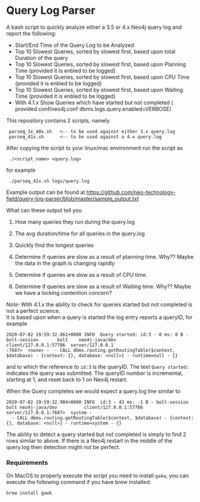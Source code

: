 # Query Log Parser

A bash script to quickly analyze either a 3.5 or 4.x Neo4j query log and report the following:

* Start/End Time of the Query Log to be Analyzed
* Top 10 Slowest Queries, sorted by slowest first, based upon total Duration of the query
* Top 10 Slowest Queries, sorted by slowest first, based upon Planning Time (provided it is enbled to be logged)
* Top 10 Slowest Queries, sorted by slowest first, based upon CPU Time (provided it is enbled to be logged)
* Top 10 Slowest Queries, sorted by slowest first, based upon Waiting Time (provided it is enbled to be logged)
* With 4.1.x Show Queries which have started but not completed ( provided conf/neo4j.conf dbms.logs.query.enabled=VERBOSE)




This repository contains 2 scripts, namely

````
 parseq_3x_40x.sh   <-- to be used against either 3.x query.log
 parseq_41x.sh      <-- to be used against a 4.x query.log
````

After copying the script to your linux/mac environment run the script as 

````
 ./<script_name> <query.log>
````

for example

````
 ./parseq_41x.sh logs/query.log
````
Example output can be found at https://github.com/neo-technology-field/query-log-parser/blob/master/sample_output.txt

What can these output tell you
  1. How many queries they run during the query.log
  2. The avg duration/time for all queries in the query.log
  3. Quickly find the longest queries
  
  4. Determine if queries are slow as a result of planning time.  Why??  Maybe the data in the graph is changing rapidly
  
  5. Determine if queries are slow as a result of CPU time.
  
  6. Determine if queries are slow as a result of Waiting time.   Why?? Maybe we have a locking contention concern?

 
*Note:*  With 4.1.x the ability to check for queries started but not completed is not a perfect science.  
It is based upon when a query is started the log entry reports a queryID, for example

````
2020-07-02 19:59:32.861+0000 INFO  Query started: id:3 - 0 ms: 0 B - bolt-session       bolt    neo4j-java/dev          client/127.0.0.1:57786  server/127.0.0.1
:7687>  <none> -  - CALL dbms.routing.getRoutingTable($context, $database) - {context: {}, database: <null>} - runtime=null - {}
````

and to which the reference to `id:3` is the queryID.  The text `Query started:` indicates the query was submitted.
The queryID number is incremental, starting at 1, and reset back to 1 on Neo4j restart.

When the Query completes we would expect a query.log line similar to

````
2020-07-02 19:59:32.904+0000 INFO  id:3 - 43 ms: -1 B - bolt-session    bolt neo4j-java/dev          client/127.0.0.1:57786  server/127.0.0.1:7687>  system -
  - CALL dbms.routing.getRoutingTable($context, $database) - {context: {}, database: <null>} - runtime=system - {}
````

The ability to detect a query started but not completed is simply to find 2 rows similar to above.  If there is a Neo4j restart in the middle of the query.log then
detection might not be perfect.

### Requirements

On MacOS to properly execute the script you need to install `gakw`, you can execute the following command if you have brew installed: 

```
brew install gawk
```
